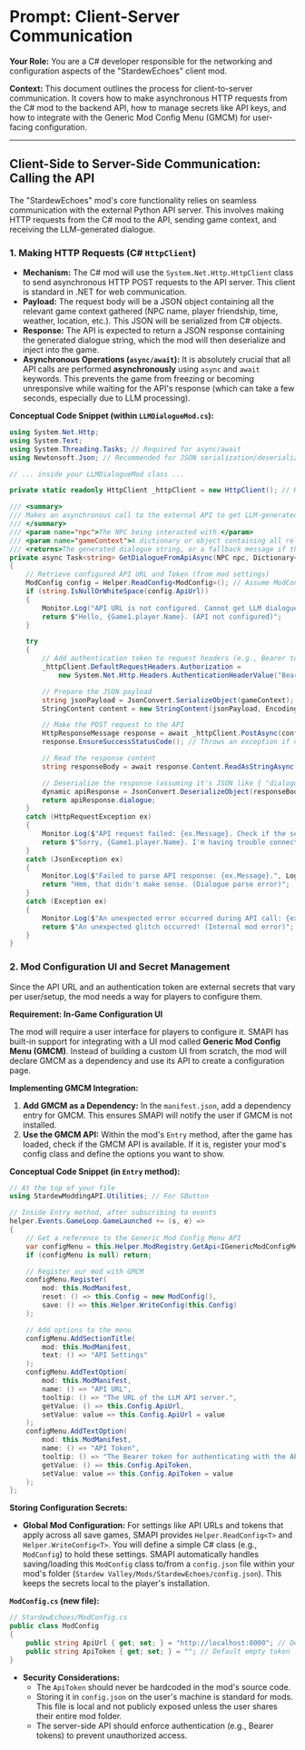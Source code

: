# Prompt: Client-Server Communication

**Your Role:** You are a C# developer responsible for the networking and configuration aspects of the "StardewEchoes" client mod.

**Context:** This document outlines the process for client-to-server communication. It covers how to make asynchronous HTTP requests from the C# mod to the backend API, how to manage secrets like API keys, and how to integrate with the Generic Mod Config Menu (GMCM) for user-facing configuration.

---

## Client-Side to Server-Side Communication: Calling the API

The "StardewEchoes" mod's core functionality relies on seamless communication with the external Python API server. This involves making HTTP requests from the C# mod to the API, sending game context, and receiving the LLM-generated dialogue.

### 1. Making HTTP Requests (C# `HttpClient`)

- **Mechanism:** The C# mod will use the `System.Net.Http.HttpClient` class to send asynchronous HTTP POST requests to the API server. This client is standard in .NET for web communication.
- **Payload:** The request body will be a JSON object containing all the relevant game context gathered (NPC name, player friendship, time, weather, location, etc.). This JSON will be serialized from C# objects.
- **Response:** The API is expected to return a JSON response containing the generated dialogue string, which the mod will then deserialize and inject into the game.
- **Asynchronous Operations (`async/await`):** It is absolutely crucial that all API calls are performed **asynchronously** using `async` and `await` keywords. This prevents the game from freezing or becoming unresponsive while waiting for the API's response (which can take a few seconds, especially due to LLM processing).

**Conceptual Code Snippet (within `LLMDialogueMod.cs`):**

```csharp
using System.Net.Http;
using System.Text;
using System.Threading.Tasks; // Required for async/await
using Newtonsoft.Json; // Recommended for JSON serialization/deserialization

// ... inside your LLMDialogueMod class ...

private static readonly HttpClient _httpClient = new HttpClient(); // HttpClient should be static and reused

/// <summary>
/// Makes an asynchronous call to the external API to get LLM-generated dialogue.
/// </summary>
/// <param name="npc">The NPC being interacted with.</param>
/// <param name="gameContext">A dictionary or object containing all relevant game state.</param>
/// <returns>The generated dialogue string, or a fallback message if the API call fails.</returns>
private async Task<string> GetDialogueFromApiAsync(NPC npc, Dictionary<string, object> gameContext)
{
    // Retrieve configured API URL and Token (from mod settings)
    ModConfig config = Helper.ReadConfig<ModConfig>(); // Assume ModConfig holds these settings
    if (string.IsNullOrWhiteSpace(config.ApiUrl))
    {
        Monitor.Log("API URL is not configured. Cannot get LLM dialogue.", LogLevel.Error);
        return $"Hello, {Game1.player.Name}. (API not configured)";
    }

    try
    {
        // Add authentication token to request headers (e.g., Bearer token)
        _httpClient.DefaultRequestHeaders.Authorization =
            new System.Net.Http.Headers.AuthenticationHeaderValue("Bearer", config.ApiToken);

        // Prepare the JSON payload
        string jsonPayload = JsonConvert.SerializeObject(gameContext);
        StringContent content = new StringContent(jsonPayload, Encoding.UTF8, "application/json");

        // Make the POST request to the API
        HttpResponseMessage response = await _httpClient.PostAsync(config.ApiUrl + "/dialogue/generate", content);
        response.EnsureSuccessStatusCode(); // Throws an exception if not a 2xx status code

        // Read the response content
        string responseBody = await response.Content.ReadAsStringAsync();

        // Deserialize the response (assuming it's JSON like { "dialogue": "..." })
        dynamic apiResponse = JsonConvert.DeserializeObject(responseBody);
        return apiResponse.dialogue;
    }
    catch (HttpRequestException ex)
    {
        Monitor.Log($"API request failed: {ex.Message}. Check if the server is running and URL is correct.", LogLevel.Error);
        return $"Sorry, {Game1.player.Name}. I'm having trouble connecting to my brain right now. (API Error)";
    }
    catch (JsonException ex)
    {
        Monitor.Log($"Failed to parse API response: {ex.Message}.", LogLevel.Error);
        return "Hmm, that didn't make sense. (Dialogue parse error)";
    }
    catch (Exception ex)
    {
        Monitor.Log($"An unexpected error occurred during API call: {ex.Message}", LogLevel.Error);
        return $"An unexpected glitch occurred! (Internal mod error)";
    }
}
```

### 2. Mod Configuration UI and Secret Management

Since the API URL and an authentication token are external secrets that vary per user/setup, the mod needs a way for players to configure them.

**Requirement: In-Game Configuration UI**

The mod will require a user interface for players to configure it. SMAPI has built-in support for integrating with a UI mod called **Generic Mod Config Menu (GMCM)**. Instead of building a custom UI from scratch, the mod will declare GMCM as a dependency and use its API to create a configuration page.

**Implementing GMCM Integration:**

1.  **Add GMCM as a Dependency:** In the `manifest.json`, add a dependency entry for GMCM. This ensures SMAPI will notify the user if GMCM is not installed.
2.  **Use the GMCM API:** Within the mod's `Entry` method, after the game has loaded, check if the GMCM API is available. If it is, register your mod's config class and define the options you want to show.

**Conceptual Code Snippet (in `Entry` method):**

```csharp
// At the top of your file
using StardewModdingAPI.Utilities; // For SButton

// Inside Entry method, after subscribing to events
helper.Events.GameLoop.GameLaunched += (s, e) =>
{
    // Get a reference to the Generic Mod Config Menu API
    var configMenu = this.Helper.ModRegistry.GetApi<IGenericModConfigMenuApi>("spacechase0.GenericModConfigMenu");
    if (configMenu is null) return;

    // Register our mod with GMCM
    configMenu.Register(
        mod: this.ModManifest,
        reset: () => this.Config = new ModConfig(),
        save: () => this.Helper.WriteConfig(this.Config)
    );

    // Add options to the menu
    configMenu.AddSectionTitle(
        mod: this.ModManifest,
        text: () => "API Settings"
    );
    configMenu.AddTextOption(
        mod: this.ModManifest,
        name: () => "API URL",
        tooltip: () => "The URL of the LLM API server.",
        getValue: () => this.Config.ApiUrl,
        setValue: value => this.Config.ApiUrl = value
    );
    configMenu.AddTextOption(
        mod: this.ModManifest,
        name: () => "API Token",
        tooltip: () => "The Bearer token for authenticating with the API.",
        getValue: () => this.Config.ApiToken,
        setValue: value => this.Config.ApiToken = value
    );
};
```

**Storing Configuration Secrets:**

- **Global Mod Configuration:** For settings like API URLs and tokens that apply across all save games, SMAPI provides `Helper.ReadConfig<T>` and `Helper.WriteConfig<T>`. You will define a simple C# class (e.g., `ModConfig`) to hold these settings. SMAPI automatically handles saving/loading this `ModConfig` class to/from a `config.json` file within your mod's folder (`Stardew Valley/Mods/StardewEchoes/config.json`). This keeps the secrets local to the player's installation.

**`ModConfig.cs` (new file):**

```csharp
// StardewEchoes/ModConfig.cs
public class ModConfig
{
    public string ApiUrl { get; set; } = "http://localhost:8000"; // Default URL for local testing
    public string ApiToken { get; set; } = ""; // Default empty token
}
```

- **Security Considerations:**
  - The `ApiToken` should never be hardcoded in the mod's source code.
  - Storing it in `config.json` on the user's machine is standard for mods. This file is local and not publicly exposed unless the user shares their entire mod folder.
  - The server-side API should enforce authentication (e.g., Bearer tokens) to prevent unauthorized access.
